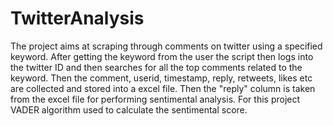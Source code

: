 # TwitterAnalysis
The project aims at scraping through comments on twitter using a specified keyword. After getting the keyword from the user the script then logs into the twitter ID and then searches for all the top comments related to the keyword. Then the comment, userid, timestamp, reply, retweets, likes etc are collected and stored into a excel file. 
Then the "reply" column is taken from the excel file for performing sentimental analysis. For this project VADER algorithm used to calculate the sentimental score.
